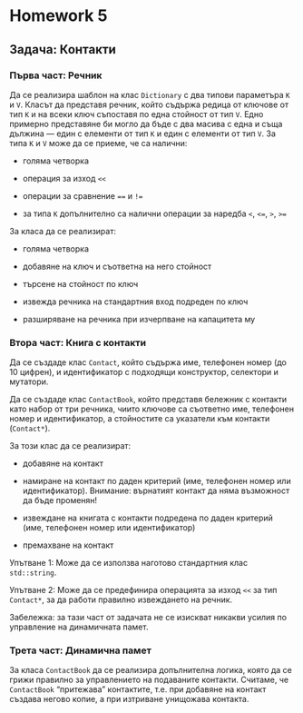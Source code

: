 # Homework 5

## Задача: Контакти

### Първа част: Речник

Да се реализира шаблон на клас `Dictionary` с два типови параметъра `K` и `V`. 
Класът да представя речник, който съдържа редица от ключове от тип `K` и на всеки ключ съпоставя по една стойност от тип `V`. 
Едно примерно представяне би могло да бъде с два масива с една и съща дължина — един с елементи от тип `K` и един с елементи от тип `V`. 
За типа `K` и `V` може да се приеме, че са налични:

*    голяма четворка

*    операция за изход `<<`

*    операции за сравнение `==` и `!=`

*    за типа `К` допълнително са налични операции за наредба `<`, `<=`, `>`, `>=`


За класа да се реализират:

*    голяма четворка

*    добавяне на ключ и съответна на него стойност

*    търсене на стойност по ключ

*    извежда речника на стандартния вход подреден по ключ

*    разширяване на речника при изчерпване на капацитета му

### Втора част: Книга с контакти

Да се създаде клас `Contact`, който съдържа име, телефонен номер (до 10 цифрен), и идентификатор с подходящи конструктор, селектори и мутатори.

Да се създаде клас `ContactBook`, който представя бележник с контакти като набор от три речника, чиито ключове са съответно име, 
телефонен номер и идентификатор, а стойностите са указатели към контакти (`Contact*`).

За този клас да се реализират:

*    добавяне на контакт

*    намиране на контакт по даден критерий (име, телефонен номер или идентификатор). Внимание: върнатият контакт да няма възможност да бъде променян!

*    извеждане на книгата с контакти подредена по даден критерий  (име, телефонен номер или идентификатор)

*    премахване на контакт


Упътване 1: Може да се използва наготово стандартния клас `std::string`.

Упътване 2: Може да се предефинира операцията за изход `<<` за тип `Contact*`, за да работи правилно извеждането на речник.

Забележка: за тази част от задачата не се изискват никакви усилия по управление на динамичната памет.

### Трета част: Динамична памет

За класа `ContactBook` да се реализира допълнителна логика, която да се грижи правилно за управлението на подаваните контакти. 
Считаме, че `ContactBook` “притежава” контактите, т.е. при добавяне на контакт създава негово копие, а при изтриване унищожава контакта.
